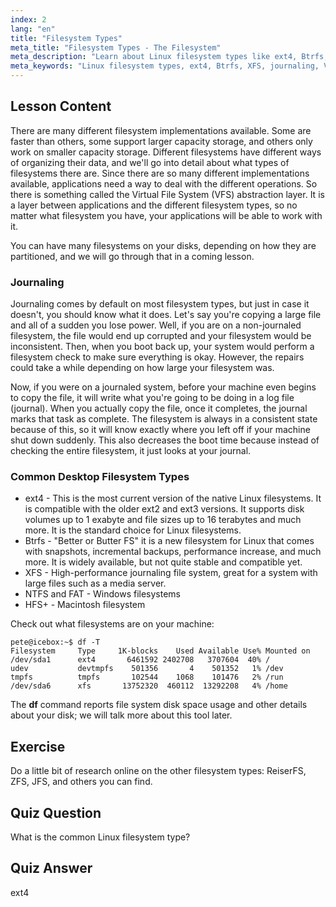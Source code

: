 ```yaml
---
index: 2
lang: "en"
title: "Filesystem Types"
meta_title: "Filesystem Types - The Filesystem"
meta_description: "Learn about Linux filesystem types like ext4, Btrfs, and XFS. Understand journaling and VFS for consistent data. Explore common Linux filesystems in this beginner guide."
meta_keywords: "Linux filesystem types, ext4, Btrfs, XFS, journaling, VFS, Linux tutorial, beginner guide"
---
```


## Lesson Content

There are many different filesystem implementations available. Some are faster than others, some support larger capacity storage, and others only work on smaller capacity storage. Different filesystems have different ways of organizing their data, and we'll go into detail about what types of filesystems there are. Since there are so many different implementations available, applications need a way to deal with the different operations. So there is something called the Virtual File System (VFS) abstraction layer. It is a layer between applications and the different filesystem types, so no matter what filesystem you have, your applications will be able to work with it.

You can have many filesystems on your disks, depending on how they are partitioned, and we will go through that in a coming lesson.

### Journaling

Journaling comes by default on most filesystem types, but just in case it doesn't, you should know what it does. Let's say you're copying a large file and all of a sudden you lose power. Well, if you are on a non-journaled filesystem, the file would end up corrupted and your filesystem would be inconsistent. Then, when you boot back up, your system would perform a filesystem check to make sure everything is okay. However, the repairs could take a while depending on how large your filesystem was.

Now, if you were on a journaled system, before your machine even begins to copy the file, it will write what you're going to be doing in a log file (journal). When you actually copy the file, once it completes, the journal marks that task as complete. The filesystem is always in a consistent state because of this, so it will know exactly where you left off if your machine shut down suddenly. This also decreases the boot time because instead of checking the entire filesystem, it just looks at your journal.

### Common Desktop Filesystem Types

- ext4 - This is the most current version of the native Linux filesystems. It is compatible with the older ext2 and ext3 versions. It supports disk volumes up to 1 exabyte and file sizes up to 16 terabytes and much more. It is the standard choice for Linux filesystems.
- Btrfs - "Better or Butter FS" it is a new filesystem for Linux that comes with snapshots, incremental backups, performance increase, and much more. It is widely available, but not quite stable and compatible yet.
- XFS - High-performance journaling file system, great for a system with large files such as a media server.
- NTFS and FAT - Windows filesystems
- HFS+ - Macintosh filesystem

Check out what filesystems are on your machine:

```plaintext
pete@icebox:~$ df -T
Filesystem     Type     1K-blocks    Used Available Use% Mounted on
/dev/sda1      ext4       6461592 2402708   3707604  40% /
udev           devtmpfs    501356       4    501352   1% /dev
tmpfs          tmpfs       102544    1068    101476   2% /run
/dev/sda6      xfs       13752320  460112  13292208   4% /home
```

The **df** command reports file system disk space usage and other details about your disk; we will talk more about this tool later.

## Exercise

Do a little bit of research online on the other filesystem types: ReiserFS, ZFS, JFS, and others you can find.

## Quiz Question

What is the common Linux filesystem type?

## Quiz Answer

ext4
